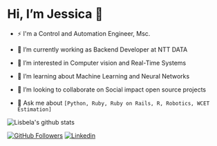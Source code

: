 # Hi, I’m Jessica 👋 

- ⚡ I'm a Control and Automation Engineer, Msc.

- 🔭 I’m currently working as Backend Developer at NTT DATA

- 👀 I’m interested in Computer vision and Real-Time Systems

- 🌱 I’m learning about Machine Learning and Neural Networks

- 💞️ I’m looking to collaborate on Social impact open source projects

- 💬 Ask me about `[Python, Ruby, Ruby on Rails, R, Robotics, WCET Estimation]` 


![Lisbela's github stats](https://github-readme-stats.vercel.app/api?username=lisbela&show_icons=true&theme=radical)

[![GitHub Followers](https://img.shields.io/github/followers/lisbela?style=flat&labelColor=0D0D0D&logo=Github&Color=white)](https://github.com/lisbela)
[![Linkedin](https://img.shields.io/badge/-LinkedIn-060606?style=flat&labelColor=0D0D0D&logo=Linkedin&Color=white)](https://www.linkedin.com/in/jessica-santillo/)


